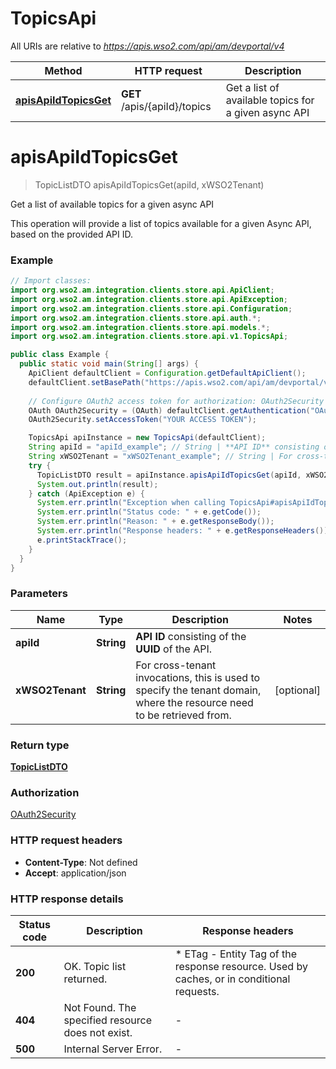 # TopicsApi

All URIs are relative to *https://apis.wso2.com/api/am/devportal/v4*

Method | HTTP request | Description
------------- | ------------- | -------------
[**apisApiIdTopicsGet**](TopicsApi.md#apisApiIdTopicsGet) | **GET** /apis/{apiId}/topics | Get a list of available topics for a given async API 


<a name="apisApiIdTopicsGet"></a>
# **apisApiIdTopicsGet**
> TopicListDTO apisApiIdTopicsGet(apiId, xWSO2Tenant)

Get a list of available topics for a given async API 

This operation will provide a list of topics available for a given Async API, based on the provided API ID. 

### Example
```java
// Import classes:
import org.wso2.am.integration.clients.store.api.ApiClient;
import org.wso2.am.integration.clients.store.api.ApiException;
import org.wso2.am.integration.clients.store.api.Configuration;
import org.wso2.am.integration.clients.store.api.auth.*;
import org.wso2.am.integration.clients.store.api.models.*;
import org.wso2.am.integration.clients.store.api.v1.TopicsApi;

public class Example {
  public static void main(String[] args) {
    ApiClient defaultClient = Configuration.getDefaultApiClient();
    defaultClient.setBasePath("https://apis.wso2.com/api/am/devportal/v4");
    
    // Configure OAuth2 access token for authorization: OAuth2Security
    OAuth OAuth2Security = (OAuth) defaultClient.getAuthentication("OAuth2Security");
    OAuth2Security.setAccessToken("YOUR ACCESS TOKEN");

    TopicsApi apiInstance = new TopicsApi(defaultClient);
    String apiId = "apiId_example"; // String | **API ID** consisting of the **UUID** of the API. 
    String xWSO2Tenant = "xWSO2Tenant_example"; // String | For cross-tenant invocations, this is used to specify the tenant domain, where the resource need to be   retrieved from. 
    try {
      TopicListDTO result = apiInstance.apisApiIdTopicsGet(apiId, xWSO2Tenant);
      System.out.println(result);
    } catch (ApiException e) {
      System.err.println("Exception when calling TopicsApi#apisApiIdTopicsGet");
      System.err.println("Status code: " + e.getCode());
      System.err.println("Reason: " + e.getResponseBody());
      System.err.println("Response headers: " + e.getResponseHeaders());
      e.printStackTrace();
    }
  }
}
```

### Parameters

Name | Type | Description  | Notes
------------- | ------------- | ------------- | -------------
 **apiId** | **String**| **API ID** consisting of the **UUID** of the API.  |
 **xWSO2Tenant** | **String**| For cross-tenant invocations, this is used to specify the tenant domain, where the resource need to be   retrieved from.  | [optional]

### Return type

[**TopicListDTO**](TopicListDTO.md)

### Authorization

[OAuth2Security](../README.md#OAuth2Security)

### HTTP request headers

 - **Content-Type**: Not defined
 - **Accept**: application/json

### HTTP response details
| Status code | Description | Response headers |
|-------------|-------------|------------------|
**200** | OK. Topic list returned.  |  * ETag - Entity Tag of the response resource. Used by caches, or in conditional requests.  <br>  |
**404** | Not Found. The specified resource does not exist. |  -  |
**500** | Internal Server Error. |  -  |

